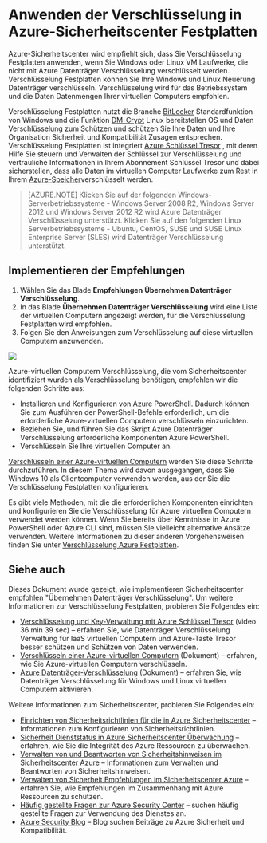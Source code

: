 <properties
   pageTitle="Anwenden der Verschlüsselung in Azure-Sicherheitscenter Festplatten | Microsoft Azure"
   description="Dieses Dokument wird gezeigt, wie Azure-Sicherheitscenter empfohlen **Übernehmen Datenträger Verschlüsselung**implementieren."
   services="security-center"
   documentationCenter="na"
   authors="TerryLanfear"
   manager="MBaldwin"
   editor=""/>

<tags
   ms.service="security-center"
   ms.devlang="na"
   ms.topic="article"
   ms.tgt_pltfrm="na"
   ms.workload="na"
   ms.date="07/29/2016"
   ms.author="terrylan"/>

# <a name="apply-disk-encryption-in-azure-security-center"></a>Anwenden der Verschlüsselung in Azure-Sicherheitscenter Festplatten

Azure-Sicherheitscenter wird empfiehlt sich, dass Sie Verschlüsselung Festplatten anwenden, wenn Sie Windows oder Linux VM Laufwerke, die nicht mit Azure Datenträger Verschlüsselung verschlüsselt werden. Verschlüsselung Festplatten können Sie Ihre Windows und Linux Neuerung Datenträger verschlüsseln.  Verschlüsselung wird für das Betriebssystem und die Daten Datenmengen Ihrer virtuellen Computers empfohlen.


Verschlüsselung Festplatten nutzt die Branche [BitLocker](https://technet.microsoft.com/library/cc732774.aspx) Standardfunktion von Windows und die Funktion [DM-Crypt](https://en.wikipedia.org/wiki/Dm-crypt) Linux bereitstellen OS und Daten Verschlüsselung zum Schützen und schützen Sie Ihre Daten und Ihre Organisation Sicherheit und Kompatibilität Zusagen entsprechen. Verschlüsselung Festplatten ist integriert [Azure Schlüssel Tresor](https://azure.microsoft.com/documentation/services/key-vault/) , mit deren Hilfe Sie steuern und Verwalten der Schlüssel zur Verschlüsselung und vertrauliche Informationen in Ihrem Abonnement Schlüssel Tresor und dabei sicherstellen, dass alle Daten im virtuellen Computer Laufwerke zum Rest in Ihrem [Azure-Speicher](https://azure.microsoft.com/documentation/services/storage/)verschlüsselt werden.

> [AZURE.NOTE] Klicken Sie auf der folgenden Windows-Serverbetriebssysteme - Windows Server 2008 R2, Windows Server 2012 und Windows Server 2012 R2 wird Azure Datenträger Verschlüsselung unterstützt. Klicken Sie auf den folgenden Linux Serverbetriebssysteme - Ubuntu, CentOS, SUSE und SUSE Linux Enterprise Server (SLES) wird Datenträger Verschlüsselung unterstützt.

## <a name="implement-the-recommendation"></a>Implementieren der Empfehlungen

1. Wählen Sie das Blade **Empfehlungen** **Übernehmen Datenträger Verschlüsselung**.
2. In das Blade **Übernehmen Datenträger Verschlüsselung** wird eine Liste der virtuellen Computern angezeigt werden, für die Verschlüsselung Festplatten wird empfohlen.
3. Folgen Sie den Anweisungen zum Verschlüsselung auf diese virtuellen Computern anzuwenden.

![][1]

Azure-virtuellen Computern Verschlüsselung, die vom Sicherheitscenter identifiziert wurden als Verschlüsselung benötigen, empfehlen wir die folgenden Schritte aus:

- Installieren und Konfigurieren von Azure PowerShell. Dadurch können Sie zum Ausführen der PowerShell-Befehle erforderlich, um die erforderliche Azure-virtuellen Computern verschlüsseln einzurichten.
- Beziehen Sie, und führen Sie das Skript Azure Datenträger Verschlüsselung erforderliche Komponenten Azure PowerShell.
- Verschlüsseln Sie Ihre virtuellen Computer an.

[Verschlüsseln einer Azure-virtuellen Computern](security-center-disk-encryption.md) werden Sie diese Schritte durchzuführen.  In diesem Thema wird davon ausgegangen, dass Sie Windows 10 als Clientcomputer verwenden werden, aus der Sie die Verschlüsselung Festplatten konfigurieren.

Es gibt viele Methoden, mit die die erforderlichen Komponenten einrichten und konfigurieren Sie die Verschlüsselung für Azure virtuellen Computern verwendet werden können. Wenn Sie bereits über Kenntnisse in Azure PowerShell oder Azure CLI sind, müssen Sie vielleicht alternative Ansätze verwenden. Weitere Informationen zu dieser anderen Vorgehensweisen finden Sie unter [Verschlüsselung Azure Festplatten](../security/azure-security-disk-encryption.md).



## <a name="see-also"></a>Siehe auch

Dieses Dokument wurde gezeigt, wie implementieren Sicherheitscenter empfohlen "Übernehmen Datenträger Verschlüsselung". Um weitere Informationen zur Verschlüsselung Festplatten, probieren Sie Folgendes ein:

- [Verschlüsselung und Key-Verwaltung mit Azure Schlüssel Tresor](https://azure.microsoft.com/documentation/videos/azurecon-2015-encryption-and-key-management-with-azure-key-vault/) (video 36 min 39 sec) – erfahren Sie, wie Datenträger Verschlüsselung Verwaltung für IaaS virtuellen Computern und Azure-Taste Tresor besser schützen und Schützen von Daten verwenden.
- [Verschlüsseln einer Azure-virtuellen Computern](security-center-disk-encryption.md) (Dokument) – erfahren, wie Sie Azure-virtuellen Computern verschlüsseln.
- [Azure Datenträger-Verschlüsselung](../security/azure-security-disk-encryption.md) (Dokument) – erfahren Sie, wie Datenträger Verschlüsselung für Windows und Linux virtuellen Computern aktivieren.

Weitere Informationen zum Sicherheitscenter, probieren Sie Folgendes ein:

- [Einrichten von Sicherheitsrichtlinien für die in Azure Sicherheitscenter](security-center-policies.md) – Informationen zum Konfigurieren von Sicherheitsrichtlinien.
- [Sicherheit Dienststatus in Azure Sicherheitscenter Überwachung](security-center-monitoring.md) – erfahren, wie Sie die Integrität des Azure Ressourcen zu überwachen.
- [Verwalten von und Beantworten von Sicherheitshinweisen im Sicherheitscenter Azure](security-center-managing-and-responding-alerts.md) – Informationen zum Verwalten und Beantworten von Sicherheitshinweisen.
- [Verwalten von Sicherheit Empfehlungen im Sicherheitscenter Azure](security-center-recommendations.md) – erfahren Sie, wie Empfehlungen im Zusammenhang mit Azure Ressourcen zu schützen.
- [Häufig gestellte Fragen zur Azure Security Center](security-center-faq.md) – suchen häufig gestellte Fragen zur Verwendung des Dienstes an.
- [Azure Security Blog](http://blogs.msdn.com/b/azuresecurity/) – Blog suchen Beiträge zu Azure Sicherheit und Kompatibilität.



<!--Image references-->
[1]: ./media/security-center-apply-disk-encryption/apply-disk-encryption.png
